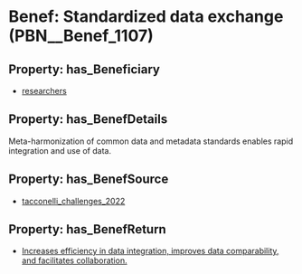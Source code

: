 # Benef: __Standardized data exchange__ (PBN__Benef_1107)

## Property: has_Beneficiary

* [researchers](../Stakeholder/PBN__Stakeholder_2)

## Property: has_BenefDetails

Meta-harmonization of common data and metadata standards enables rapid integration and use of data.

## Property: has_BenefSource

* [tacconelli_challenges_2022](../Article/PBN__Article_230)

## Property: has_BenefReturn

* [Increases efficiency in data integration, improves data comparability, and facilitates collaboration.](../BenefReturn/PBN__BenefReturn_1239)

